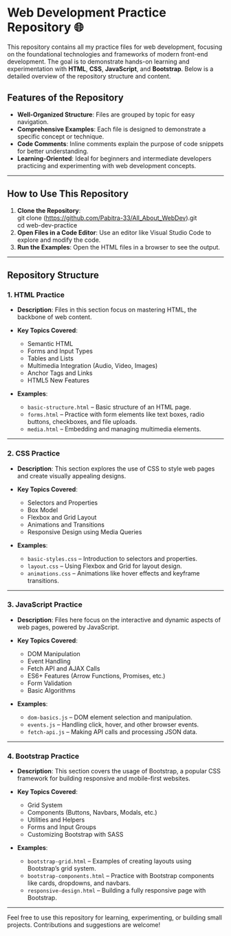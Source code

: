 # Web Development Practice Repository 🌐
This repository contains all my practice files for web development, focusing on the foundational technologies and frameworks of modern front-end development. The goal is to demonstrate hands-on learning and experimentation with **HTML**, **CSS**, **JavaScript**, and **Bootstrap**. 
Below is a detailed overview of the repository structure and content.  

## Features of the Repository  

- **Well-Organized Structure**: Files are grouped by topic for easy navigation.  
- **Comprehensive Examples**: Each file is designed to demonstrate a specific concept or technique.  
- **Code Comments**: Inline comments explain the purpose of code snippets for better understanding.  
- **Learning-Oriented**: Ideal for beginners and intermediate developers practicing and experimenting with web development concepts.  

---

## How to Use This Repository  

1. **Clone the Repository**:  
   git clone (https://github.com/Pabitra-33/All_About_WebDev).git <br>
   cd web-dev-practice
2. **Open Files in a Code Editor**: Use an editor like Visual Studio Code to explore and modify the code.  
3. **Run the Examples**: Open the HTML files in a browser to see the output.  

---


## Repository Structure  

### 1. **HTML Practice**  
   - **Description**: Files in this section focus on mastering HTML, the backbone of web content.  
   - **Key Topics Covered**:  
     - Semantic HTML  
     - Forms and Input Types  
     - Tables and Lists  
     - Multimedia Integration (Audio, Video, Images)  
     - Anchor Tags and Links  
     - HTML5 New Features  

   - **Examples**:  
     - `basic-structure.html` – Basic structure of an HTML page.  
     - `forms.html` – Practice with form elements like text boxes, radio buttons, checkboxes, and file uploads.  
     - `media.html` – Embedding and managing multimedia elements.  

---

### 2. **CSS Practice**  
   - **Description**: This section explores the use of CSS to style web pages and create visually appealing designs.  
   - **Key Topics Covered**:  
     - Selectors and Properties  
     - Box Model  
     - Flexbox and Grid Layout  
     - Animations and Transitions  
     - Responsive Design using Media Queries  

   - **Examples**:  
     - `basic-styles.css` – Introduction to selectors and properties.  
     - `layout.css` – Using Flexbox and Grid for layout design.  
     - `animations.css` – Animations like hover effects and keyframe transitions.  

---

### 3. **JavaScript Practice**  
   - **Description**: Files here focus on the interactive and dynamic aspects of web pages, powered by JavaScript.  
   - **Key Topics Covered**:  
     - DOM Manipulation  
     - Event Handling  
     - Fetch API and AJAX Calls  
     - ES6+ Features (Arrow Functions, Promises, etc.)  
     - Form Validation  
     - Basic Algorithms  

   - **Examples**:  
     - `dom-basics.js` – DOM element selection and manipulation.  
     - `events.js` – Handling click, hover, and other browser events.  
     - `fetch-api.js` – Making API calls and processing JSON data.  

---

### 4. **Bootstrap Practice**  
   - **Description**: This section covers the usage of Bootstrap, a popular CSS framework for building responsive and mobile-first websites.  
   - **Key Topics Covered**:  
     - Grid System  
     - Components (Buttons, Navbars, Modals, etc.)  
     - Utilities and Helpers  
     - Forms and Input Groups  
     - Customizing Bootstrap with SASS  

   - **Examples**:  
     - `bootstrap-grid.html` – Examples of creating layouts using Bootstrap’s grid system.  
     - `bootstrap-components.html` – Practice with Bootstrap components like cards, dropdowns, and navbars.  
     - `responsive-design.html` – Building a fully responsive page with Bootstrap.  

---

Feel free to use this repository for learning, experimenting, or building small projects. Contributions and suggestions are welcome!  


